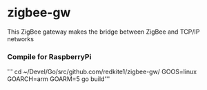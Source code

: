 # zigbee-gw
This ZigBee gateway makes the bridge between ZigBee and TCP/IP networks

### Compile for RaspberryPi
'''
cd ~/Devel/Go/src/github.com/redkite1/zigbee-gw/
GOOS=linux GOARCH=arm GOARM=5 go build'''
